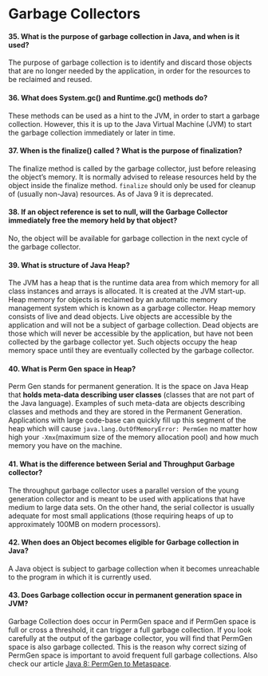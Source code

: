 # Garbage Collectors

#### 35. What is the purpose of garbage collection in Java, and when is it used?
The purpose of garbage collection is to identify and discard those objects that are no longer needed by the application, in order for the resources to be reclaimed and reused.

#### 36. What does System.gc() and Runtime.gc() methods do?
These methods can be used as a hint to the JVM, in order to start a garbage collection. However, this it is up to the Java Virtual Machine (JVM) to start the garbage collection immediately or later in time.

#### 37. When is the finalize() called ? What is the purpose of finalization?
The finalize method is called by the garbage collector, just before releasing the object’s memory. It is normally advised to release resources held by the object inside the finalize method. `finalize` should only be used for cleanup of (usually non-Java) resources. As of Java 9 it is deprecated.

#### 38. If an object reference is set to null, will the Garbage Collector immediately free the memory held by that object?
No, the object will be available for garbage collection in the next cycle of the garbage collector.

#### 39. What is structure of Java Heap?
The JVM has a heap that is the runtime data area from which memory for all class instances and arrays is allocated. It is created at the JVM start-up. Heap memory for objects is reclaimed by an automatic memory management system which is known as a garbage collector. Heap memory consists of live and dead objects. Live objects are accessible by the application and will not be a subject of garbage collection. Dead objects are those which will never be accessible by the application, but have not been collected by the garbage collector yet. Such objects occupy the heap memory space until they are eventually collected by the garbage collector.

#### 40. What is Perm Gen space in Heap?
Perm Gen stands for permanent generation. It is the space on Java Heap that **holds meta-data describing user classes** (classes that are not part of the Java language). Examples of such meta-data are objects describing classes and methods and they are stored in the Permanent Generation. Applications with large code-base can quickly fill up this segment of the heap which will cause ```java.lang.OutOfMemoryError: PermGen``` no matter how high your ```-Xmx```(maximum size of the memory allocation pool) and how much memory you have on the machine.

#### 41. What is the difference between Serial and Throughput Garbage collector?
The throughput garbage collector uses a parallel version of the young generation collector and is meant to be used with applications that have medium to large data sets. On the other hand, the serial collector is usually adequate for most small applications (those requiring heaps of up to approximately 100MB on modern processors).

#### 42. When does an Object becomes eligible for Garbage collection in Java?
A Java object is subject to garbage collection when it becomes unreachable to the program in which it is currently used.

#### 43. Does Garbage collection occur in permanent generation space in JVM?
Garbage Collection does occur in PermGen space and if PermGen space is full or cross a threshold, it can trigger a full garbage collection. If you look carefully at the output of the garbage collector, you will find that PermGen space is also garbage collected. This is the reason why correct sizing of PermGen space is important to avoid frequent full garbage collections. Also check our article [Java 8: PermGen to Metaspace](http://www.javacodegeeks.com/2013/02/java-8-from-permgen-to-metaspace.html).
